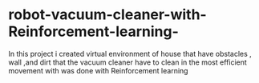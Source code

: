 # robot-vacuum-cleaner-with-Reinforcement-learning-
In  this project i created virtual environment of house that have obstacles , wall ,and dirt that the vacuum cleaner have to clean in the most efficient movement with was done with Reinforcement learning 
